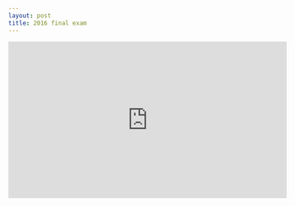 ```yaml
---
layout: post
title: 2016 final exam
---
```




<iframe width="560" height="315" src="https://www.youtube.com/embed/mip5FxtZy_c&feature=youtu.be" frameborder="0" allowfullscreen></iframe>
